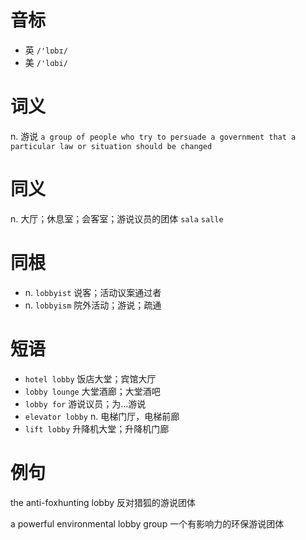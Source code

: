 # 音标

- 英 `/'lɒbɪ/`
- 美 `/'lɑbi/`

# 词义

n. 游说
`a group of people who try to persuade a government that a particular law or situation should be changed`

# 同义

n. 大厅；休息室；会客室；游说议员的团体
`sala` `salle`

# 同根

- n. `lobbyist` 说客；活动议案通过者
- n. `lobbyism` 院外活动；游说；疏通

# 短语

- `hotel lobby` 饭店大堂；宾馆大厅
- `lobby lounge` 大堂酒廊；大堂酒吧
- `lobby for` 游说议员；为…游说
- `elevator lobby` n. 电梯门厅，电梯前廊
- `lift lobby` 升降机大堂；升降机门廊

# 例句

the anti-foxhunting lobby
反对猎狐的游说团体

a powerful environmental lobby group
一个有影响力的环保游说团体



